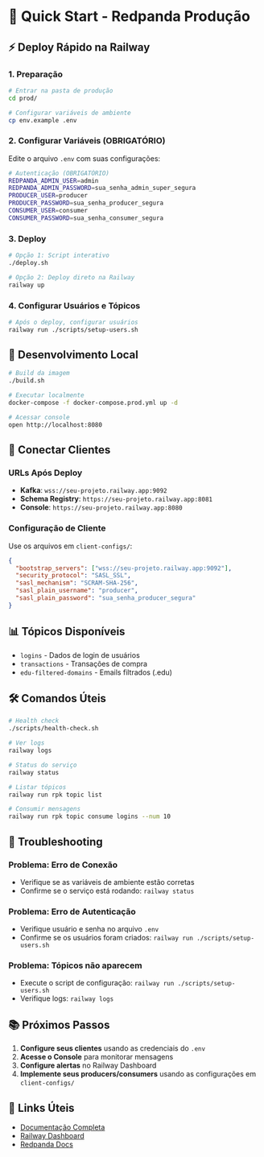 # 🚀 Quick Start - Redpanda Produção

## ⚡ Deploy Rápido na Railway

### 1. Preparação

```bash
# Entrar na pasta de produção
cd prod/

# Configurar variáveis de ambiente
cp env.example .env
```

### 2. Configurar Variáveis (OBRIGATÓRIO)

Edite o arquivo `.env` com suas configurações:

```bash
# Autenticação (OBRIGATÓRIO)
REDPANDA_ADMIN_USER=admin
REDPANDA_ADMIN_PASSWORD=sua_senha_admin_super_segura
PRODUCER_USER=producer
PRODUCER_PASSWORD=sua_senha_producer_segura
CONSUMER_USER=consumer
CONSUMER_PASSWORD=sua_senha_consumer_segura
```

### 3. Deploy

```bash
# Opção 1: Script interativo
./deploy.sh

# Opção 2: Deploy direto na Railway
railway up
```

### 4. Configurar Usuários e Tópicos

```bash
# Após o deploy, configurar usuários
railway run ./scripts/setup-users.sh
```

## 🐳 Desenvolvimento Local

```bash
# Build da imagem
./build.sh

# Executar localmente
docker-compose -f docker-compose.prod.yml up -d

# Acessar console
open http://localhost:8080
```

## 🔌 Conectar Clientes

### URLs Após Deploy

- **Kafka**: `wss://seu-projeto.railway.app:9092`
- **Schema Registry**: `https://seu-projeto.railway.app:8081`
- **Console**: `https://seu-projeto.railway.app:8080`

### Configuração de Cliente

Use os arquivos em `client-configs/`:

```json
{
  "bootstrap_servers": ["wss://seu-projeto.railway.app:9092"],
  "security_protocol": "SASL_SSL",
  "sasl_mechanism": "SCRAM-SHA-256",
  "sasl_plain_username": "producer",
  "sasl_plain_password": "sua_senha_producer_segura"
}
```

## 📊 Tópicos Disponíveis

- `logins` - Dados de login de usuários
- `transactions` - Transações de compra
- `edu-filtered-domains` - Emails filtrados (.edu)

## 🛠️ Comandos Úteis

```bash
# Health check
./scripts/health-check.sh

# Ver logs
railway logs

# Status do serviço
railway status

# Listar tópicos
railway run rpk topic list

# Consumir mensagens
railway run rpk topic consume logins --num 10
```

## 🚨 Troubleshooting

### Problema: Erro de Conexão
- Verifique se as variáveis de ambiente estão corretas
- Confirme se o serviço está rodando: `railway status`

### Problema: Erro de Autenticação
- Verifique usuário e senha no arquivo `.env`
- Confirme se os usuários foram criados: `railway run ./scripts/setup-users.sh`

### Problema: Tópicos não aparecem
- Execute o script de configuração: `railway run ./scripts/setup-users.sh`
- Verifique logs: `railway logs`

## 📚 Próximos Passos

1. **Configure seus clientes** usando as credenciais do `.env`
2. **Acesse o Console** para monitorar mensagens
3. **Configure alertas** no Railway Dashboard
4. **Implemente seus producers/consumers** usando as configurações em `client-configs/`

## 🔗 Links Úteis

- [Documentação Completa](README-PRODUCAO.md)
- [Railway Dashboard](https://railway.app/dashboard)
- [Redpanda Docs](https://docs.redpanda.com)
